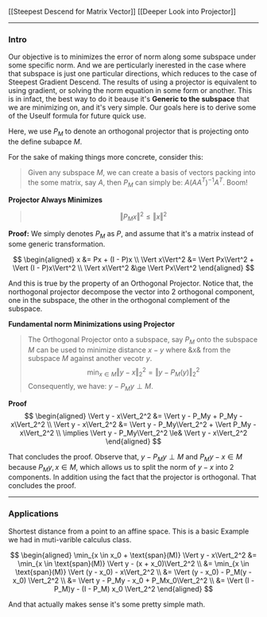 [[Steepest Descend for Matrix Vector]]
[[Deeper Look into Projector]]

---
### **Intro**

Our objective is to minimizes the error of norm along some subspace under some specific norm. And we are perticularly inerested in the case where that subspace is just one particular directions, which reduces to the case of Steepest Gradient Descend. The results of using a projector is equivalent to using gradient, or solving the norm equation in some form or another. This is in infact, the best way to do it beause it's **Generic to the subspace** that we are minimizing on, and it's very simple. Our goals here is to derive some of the Useulf formula for future quick use. 



Here, we use $P_{M}$ to denote an orthogonal projector that is projecting onto the define subapce $M$. 

For the sake of making things more concrete, consider this:

> Given any subspace $M$, we can create a basis of vectors packing into the some matrix, say $A$, then $P_M$ can simply be: $A(AA^T)^{-1}A^T$. Boom! 

**Projector Always Minimizes**

> $$
> \Vert P_Mx\Vert^2 \le \Vert x\Vert^2
> $$

**Proof:**
We simply denotes $P_M$ as $P$, and assume that it's a matrix instead of some generic transformation.

$$
\begin{aligned}
    x &= Px + (I - P)x 
    \\
    \Vert x\Vert^2 &= \Vert Px\Vert^2 + \Vert (I - P)x\Vert^2
    \\
    \Vert x\Vert^2 &\ge \Vert Px\Vert^2
\end{aligned}
$$

And this is true by the property of an Orthogonal Projector. Notice that, the northogonal projector decompose the vector into 2 orthogonal component, one in the subspace, the other in the orthogonal complement of the subspace. 

**Fundamental norm Minimizations using Projector**
> The Orthogonal Projector onto a subspace, say $P_M$ onto the subspace $M$ can be used to minimize distance $x -y$ where &x& from the subspace $M$ against another vecotr $y$. 
> $$
> \min_{x\in M} \Vert y - x\Vert_2^2 = \Vert y - P_M(y)\Vert_2^2
> $$
> Consequently, we have: $y - P_My\perp M$.

**Proof**
$$
\begin{aligned}
    \Vert y - x\Vert_2^2 &= 
    \Vert y - P_My + P_My - x\Vert_2^2
	\\
    \Vert y - x\Vert_2^2 &= 
    \Vert y - P_My\Vert_2^2 + \Vert P_My - x\Vert_2^2
    \\
    \implies 
    \Vert y - P_My\Vert_2^2 \le& \Vert y - x\Vert_2^2
\end{aligned}
$$

That concludes the proof. Observe that, $y - P_My\perp M$ and $P_My - x \in M$ because $P_My, x \in M$, which allows us to split the norm of $y - x$ into 2 components. In addition using the fact that the projector is orthogonal. That concludes the proof.


---
### **Applications**


Shortest distance from a point to an affine space. This is a basic Example we had in muti-varible calculus class. 

$$
\begin{aligned}
    \min_{x \in x_0 + \text{span}(M)} \Vert y - x\Vert_2^2
    &= 
    \min_{x \in \text{span}(M)} \Vert y - (x + x_0)\Vert_2^2
    \\
    &= 
    \min_{x \in \text{span}(M)} \Vert (y - x_0) - x\Vert_2^2
    \\
    &= \Vert (y - x_0) - P_M(y - x_0) \Vert_2^2
    \\
    &= \Vert y - P_My - x_0 + P_Mx_0\Vert_2^2
    \\
    &= \Vert 
        (I - P_M)y - (I - P_M) x_0
    \Vert_2^2
\end{aligned}
$$

And that actually makes sense it's some pretty simple math. 

